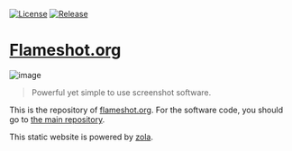 [![License](https://img.shields.io/github/license/flameshot-org/flameshot.svg)](https://github.com/flameshot-org/flameshot/blob/master/LICENSE)
[![Release](https://img.shields.io/github/release/flameshot-org/flameshot.svg)](https://github.com/flameshot-org/flameshot/releases)

# [Flameshot.org](https://flameshot.org)

![image](docs/media/flameshot.svg)
> Powerful yet simple to use screenshot software.

This is the repository of [flameshot.org](https://flameshot.org). For the software code, you should go to [the main repository](https://github.com/flameshot-org/flameshot/).



This static website is powered by [zola](https://www.getzola.org).
